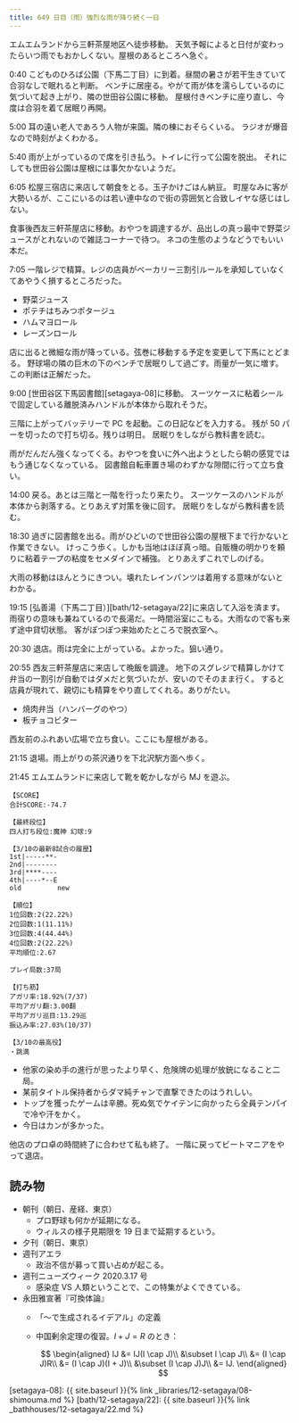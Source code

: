 ```yaml
---
title: 649 日目（雨）強烈な雨が降り続く一日
---
```


エムエムランドから三軒茶屋地区へ徒歩移動。
天気予報によると日付が変わったらいつ雨でもおかしくない。屋根のあるところへ急ぐ。

0:40 こどものひろば公園（下馬二丁目）に到着。昼間の暑さが若干生きていて合羽なしで眠れると判断。
ベンチに居座る。やがて雨が体を濡らしているのに気づいて起き上がり、隣の世田谷公園に移動。
屋根付きベンチに座り直し、今度は合羽を着て居眠り再開。

5:00 耳の遠い老人であろう人物が来園。隣の棟におそらくいる。
ラジオが爆音なので時刻がよくわかる。

5:40 雨が上がっているので席を引き払う。トイレに行って公園を脱出。
それにしても世田谷公園は屋根には事欠かないようだ。

6:05 松屋三宿店に来店して朝食をとる。玉子かけごはん納豆。
町屋なみに客が大勢いるが、ここにいるのは若い連中なので街の雰囲気と合致しイヤな感じはしない。

食事後西友三軒茶屋店に移動。おやつを調達するが、品出しの真っ最中で野菜ジュースがとれないので雑誌コーナーで待つ。
ネコの生態のようなどうでもいい本だ。

7:05 一階レジで精算。レジの店員がベーカリー三割引ルールを承知していなくてあやうく損するところだった。

* 野菜ジュース
* ポテチはちみつポタージュ
* ハムマヨロール
* レーズンロール

店に出ると微細な雨が降っている。弦巻に移動する予定を変更して下馬にとどまる。
野球場の隣の巨木の下のベンチで居眠りして過ごす。雨量が一気に増す。この判断は正解だった。

9:00 [世田谷区下馬図書館][setagaya-08]に移動。
スーツケースに粘着シールで固定している離脱済みハンドルが本体から取れそうだ。

三階に上がってバッテリーで PC を起動。この日記などを入力する。
残が 50 パーを切ったので打ち切る。残りは明日。
居眠りをしながら教科書を読む。

雨がだんだん強くなってくる。おやつを食いに外へ出ようとしたら朝の感覚ではもう通じなくなっている。
図書館自転車置き場のわずかな隙間に行って立ち食い。

14:00 戻る。あとは三階と一階を行ったり来たり。
スーツケースのハンドルが本体から剥落する。とりあえず対策を後に回す。
居眠りをしながら教科書を読む。

18:30 過ぎに図書館を出る。雨がひどいので世田谷公園の屋根下まで行かないと作業できない。
けっこう歩く。しかも当地はほぼ真っ暗。自販機の明かりを頼りに粘着テープの粘度をセメダインで補強。
とりあえずこれでしのげる。

大雨の移動はほんとうにきつい。壊れたレインパンツは着用する意味がないとわかる。

19:15 [弘善湯（下馬二丁目）][bath/12-setagaya/22]に来店して入浴を済ます。
雨宿りの意味も兼ねているので長湯だ。一時間浴室にこもる。大雨なので客も来ず途中貸切状態。
客がぽつぽつ来始めたところで脱衣室へ。

20:30 退店。雨は完全に上がっている。よかった。狙い通り。

20:55 西友三軒茶屋店に来店して晩飯を調達。
地下のスグレジで精算しかけて弁当の一割引が自動ではダメだと気づいたが、安いのでそのまま行く。
すると店員が現れて、親切にも精算をやり直してくれる。ありがたい。

* 焼肉弁当（ハンバーグのやつ）
* 板チョコビター

西友前のふれあい広場で立ち食い。ここにも屋根がある。

21:15 退場。雨上がりの茶沢通りを下北沢駅方面へ歩く。

21:45 エムエムランドに来店して靴を乾かしながら MJ を遊ぶ。

```text
【SCORE】
合計SCORE:-74.7

【最終段位】
四人打ち段位:魔神 幻球:9

【3/10の最新8試合の履歴】
1st|-----**-
2nd|--------
3rd|****----
4th|----*--E
old         new

【順位】
1位回数:2(22.22%)
2位回数:1(11.11%)
3位回数:4(44.44%)
4位回数:2(22.22%)
平均順位:2.67

プレイ局数:37局

【打ち筋】
アガリ率:18.92%(7/37)
平均アガリ翻:3.00翻
平均アガリ巡目:13.29巡
振込み率:27.03%(10/37)

【3/10の最高役】
・跳満
```

* 他家の染め手の進行が思ったより早く、危険牌の処理が放銃になること二局。
* 某前タイトル保持者からダマ純チャンで直撃できたのはうれしい。
* トップを獲ったゲームは辛勝。死ぬ気でケイテンに向かったら全員テンパイで冷や汗をかく。
* 今日はカンが多かった。

他店のプロ卓の時間終了に合わせて私も終了。
一階に戻ってビートマニアをやって退店。

## 読み物

* 朝刊（朝日、産経、東京）
  * プロ野球も何かが延期になる。
  * ウィルスの様子見期限を 19 日まで延期するという。
* 夕刊（朝日、東京）
* 週刊アエラ
  * 政治不信が募って買い占めが起こる。
* 週刊ニューズウィーク 2020.3.17 号
  * 感染症 VS 人類ということで、この特集がよくできている。
* 永田雅宣著『可換体論』
  * 「～で生成されるイデアル」の定義
  * 中国剰余定理の復習。$I + J = R$ のとき：

    $$
    \begin{aligned}
    IJ &= IJ(I \cap J)\\
    &\subset I \cap J\\
    &= (I \cap J)R\\
    &= (I \cap J)(I + J)\\
    &\subset (I \cap J)J\\
    &= IJ.
    \end{aligned}
    $$

[setagaya-08]: {{ site.baseurl }}{% link _libraries/12-setagaya/08-shimouma.md %}
[bath/12-setagaya/22]: {{ site.baseurl }}{% link _bathhouses/12-setagaya/22.md %}
